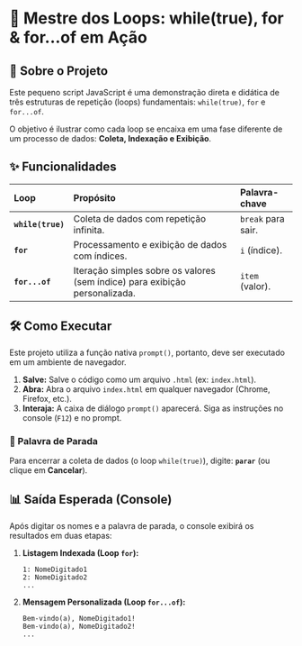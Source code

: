 # 🔁 Mestre dos Loops: while(true), for & for...of em Ação

## 🚀 Sobre o Projeto
Este pequeno script JavaScript é uma demonstração direta e didática de três estruturas de repetição (loops) fundamentais: `while(true)`, `for` e `for...of`.

O objetivo é ilustrar como cada loop se encaixa em uma fase diferente de um processo de dados: **Coleta, Indexação e Exibição**.

## ✨ Funcionalidades

| Loop | Propósito | Palavra-chave |
| :--- | :--- | :--- |
| **`while(true)`** | Coleta de dados com repetição infinita. | `break` para sair. |
| **`for`** | Processamento e exibição de dados com índices. | `i` (índice). |
| **`for...of`** | Iteração simples sobre os valores (sem índice) para exibição personalizada. | `item` (valor). |

## 🛠 Como Executar

Este projeto utiliza a função nativa `prompt()`, portanto, deve ser executado em um ambiente de navegador.

1.  **Salve:** Salve o código como um arquivo `.html` (ex: `index.html`).
2.  **Abra:** Abra o arquivo `index.html` em qualquer navegador (Chrome, Firefox, etc.).
3.  **Interaja:** A caixa de diálogo `prompt()` aparecerá. Siga as instruções no console (`F12`) e no prompt.

### 🛑 Palavra de Parada

Para encerrar a coleta de dados (o loop `while(true)`), digite: **`parar`** (ou clique em **Cancelar**).

## 📊 Saída Esperada (Console)

Após digitar os nomes e a palavra de parada, o console exibirá os resultados em duas etapas:

1.  **Listagem Indexada (Loop `for`):**
    ```
    1: NomeDigitado1
    2: NomeDigitado2
    ...
    ```
2.  **Mensagem Personalizada (Loop `for...of`):**
    ```
    Bem-vindo(a), NomeDigitado1!
    Bem-vindo(a), NomeDigitado2!
    ...
    ```
